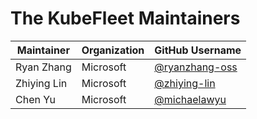 # The KubeFleet Maintainers

| Maintainer  | Organization | GitHub Username                                       | 
|-------------|--------------|-------------------------------------------------------|
| Ryan Zhang  | Microsoft    | [@ryanzhang-oss](https://github.com/ryanzhang-oss)    | 
| Zhiying Lin | Microsoft    | [@zhiying-lin](https://github.com/zhiying-lin)        | 
| Chen Yu     | Microsoft    | [@michaelawyu](https://github.com/michaelawyu)        |
